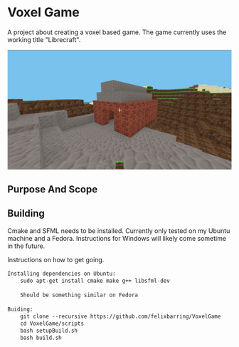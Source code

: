 
# Voxel Game

A project about creating a voxel based game.
The game currently uses the working title "Librecraft".

![alt tag](doc/images/house.png)

## Purpose And Scope

## Building

Cmake and SFML needs to be installed.
Currently only tested on my Ubuntu machine and a Fedora.
Instructions for Windows will likely come sometime in the future.

Instructions on how to get going.

```
Installing dependencies on Ubuntu:
	sudo apt-get install cmake make g++ libsfml-dev

	Should be something similar on Fedora

Buiding:
	git clone --recursive https://github.com/felixbarring/VoxelGame
	cd VoxelGame/scripts
	bash setupBuild.sh	
	bash build.sh
```
